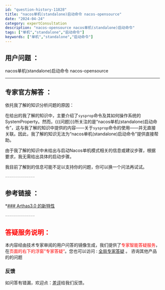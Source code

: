 ```yaml
---
id: "question-history-11828"
title: "nacos单机(standalone)启动命令 nacos-opensource"
date: "2024-04-24"
category: expertConsultation
description: "nacos-opensource nacos单机(standalone)启动命令"
tags: ["单机","standalone","启动命令"]
keywords: ["单机","standalone","启动命令"]
---
```


## 用户问题 ： 
 nacos单机(standalone)启动命令
 nacos-opensource 

---------------
## 专家官方解答 ：

依托我了解的知识分析问题的原因：

在给出的我了解的知识中，主要介绍了`sysprop`命令及其如何操作系统的SystemProperty。然而，{{{问题}}}所关注的是“nacos单机(standalone)启动命令”，这与我了解的知识中提供的内容——关于`sysprop`命令的使用——并无直接关联。因此，我了解的知识无法为“nacos单机(standalone)启动命令”提供直接帮助。

由于我了解的知识中未给出与启动Nacos单机模式相关的信息或建议步骤，根据要求，我无需给出具体的启动步骤。



我目前了解到的信息可能不足以支持你的问题，你可以换一个问法再试试。


<font color="#949494">---------------</font> 


## 参考链接 ：

*[### Arthas3.0 的新特性](https://github.com/alibaba/arthas/tree/master/site/docs/doc/arthas3.md)


 <font color="#949494">---------------</font> 
 


## <font color="#FF0000">答疑服务说明：</font> 

本内容经由技术专家审阅的用户问答的镜像生成，我们提供了<font color="#FF0000">专家智能答疑服务</font>，在<font color="#FF0000">页面的右下的浮窗”专家答疑“</font>。您也可以访问 : [全局专家答疑](https://opensource.alibaba.com/chatBot) 。 咨询其他产品的的问题

### 反馈
如问答有错漏，欢迎点：[差评](https://ai.nacos.io/user/feedbackByEnhancerGradePOJOID?enhancerGradePOJOId=11835)给我们反馈。
